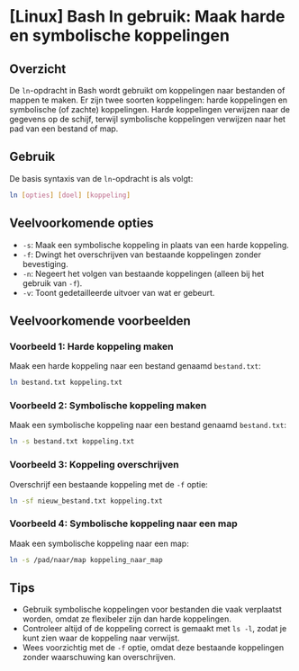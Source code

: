 # [Linux] Bash ln gebruik: Maak harde en symbolische koppelingen

## Overzicht
De `ln`-opdracht in Bash wordt gebruikt om koppelingen naar bestanden of mappen te maken. Er zijn twee soorten koppelingen: harde koppelingen en symbolische (of zachte) koppelingen. Harde koppelingen verwijzen naar de gegevens op de schijf, terwijl symbolische koppelingen verwijzen naar het pad van een bestand of map.

## Gebruik
De basis syntaxis van de `ln`-opdracht is als volgt:

```bash
ln [opties] [doel] [koppeling]
```

## Veelvoorkomende opties
- `-s`: Maak een symbolische koppeling in plaats van een harde koppeling.
- `-f`: Dwingt het overschrijven van bestaande koppelingen zonder bevestiging.
- `-n`: Negeert het volgen van bestaande koppelingen (alleen bij het gebruik van `-f`).
- `-v`: Toont gedetailleerde uitvoer van wat er gebeurt.

## Veelvoorkomende voorbeelden

### Voorbeeld 1: Harde koppeling maken
Maak een harde koppeling naar een bestand genaamd `bestand.txt`:

```bash
ln bestand.txt koppeling.txt
```

### Voorbeeld 2: Symbolische koppeling maken
Maak een symbolische koppeling naar een bestand genaamd `bestand.txt`:

```bash
ln -s bestand.txt koppeling.txt
```

### Voorbeeld 3: Koppeling overschrijven
Overschrijf een bestaande koppeling met de `-f` optie:

```bash
ln -sf nieuw_bestand.txt koppeling.txt
```

### Voorbeeld 4: Symbolische koppeling naar een map
Maak een symbolische koppeling naar een map:

```bash
ln -s /pad/naar/map koppeling_naar_map
```

## Tips
- Gebruik symbolische koppelingen voor bestanden die vaak verplaatst worden, omdat ze flexibeler zijn dan harde koppelingen.
- Controleer altijd of de koppeling correct is gemaakt met `ls -l`, zodat je kunt zien waar de koppeling naar verwijst.
- Wees voorzichtig met de `-f` optie, omdat deze bestaande koppelingen zonder waarschuwing kan overschrijven.